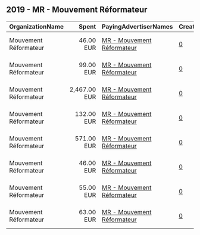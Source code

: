 ## 2019 - MR - Mouvement Réformateur 
|OrganizationName|Spent|PayingAdvertiserNames|CreativeUrls|Impressions|Genders|AgeBrackets|CountryCodes|BillingAddresses|CandidateBallotInformation|
|:---|---:|:---|:---|---:|:---|:---|:---|:---|:---|
|Mouvement Réformateur|46.00 EUR|[MR - Mouvement Réformateur](2019/MR_-_Mouvement_Réformateur.md)|[0](https://www.snap.com/political-ads/asset/c5886f72a301720dc4d2dcb29f9de8d3befc1d1013fa7f3849eb4581ca4df838?mediaType=mp4)|65,680||17-24|belgium|"Avenue de la Toison d'Or 84,Bruxelles,1060,BE"||
|Mouvement Réformateur|99.00 EUR|[MR - Mouvement Réformateur](2019/MR_-_Mouvement_Réformateur.md)|[0](https://www.snap.com/political-ads/asset/38e6bf4ab429548e747314760ace8333d4670ef8b076bd76cda22203d0c430e5?mediaType=mp4)|109,920||17-24|belgium|"Avenue de la Toison d'Or 84,Bruxelles,1060,BE"||
|Mouvement Réformateur|2,467.00 EUR|[MR - Mouvement Réformateur](2019/MR_-_Mouvement_Réformateur.md)|[0](https://www.snap.com/political-ads/asset/94d9d4be2c17fd49f20ddc4f1130b1a014418843ea3c4afc0ea5ab933299f598?mediaType=mp4)|3,346,593||17-24|belgium|"Avenue de la Toison d'Or 84,Bruxelles,1060,BE"||
|Mouvement Réformateur|132.00 EUR|[MR - Mouvement Réformateur](2019/MR_-_Mouvement_Réformateur.md)|[0](https://www.snap.com/political-ads/asset/e2cf35fe799e3ca31d278ca2893e9867bbd6706243b9f73b9b802014dc8d06dc?mediaType=mp4)|185,279||17-24|belgium|"Avenue de la Toison d'Or 84,Bruxelles,1060,BE"||
|Mouvement Réformateur|571.00 EUR|[MR - Mouvement Réformateur](2019/MR_-_Mouvement_Réformateur.md)|[0](https://www.snap.com/political-ads/asset/2041b22ae9dafa812026db7bdc279881292ddf08dc046a73e5ade92098772ba4?mediaType=mp4)|723,637||17-24|belgium|"Avenue de la Toison d'Or 84,Bruxelles,1060,BE"||
|Mouvement Réformateur|46.00 EUR|[MR - Mouvement Réformateur](2019/MR_-_Mouvement_Réformateur.md)|[0](https://www.snap.com/political-ads/asset/194c70a8370390896f6abcfa76ecb81b45e7013f7a061499e2455180641ea850?mediaType=mp4)|65,067||17-24|belgium|"Avenue de la Toison d'Or 84,Bruxelles,1060,BE"||
|Mouvement Réformateur|55.00 EUR|[MR - Mouvement Réformateur](2019/MR_-_Mouvement_Réformateur.md)|[0](https://www.snap.com/political-ads/asset/122208298be8b98fedbd3bd6bfdb6820194f9fccb0948918f2c19c84879eb207?mediaType=mp4)|75,693||17-24|belgium|"Avenue de la Toison d'Or 84,Bruxelles,1060,BE"||
|Mouvement Réformateur|63.00 EUR|[MR - Mouvement Réformateur](2019/MR_-_Mouvement_Réformateur.md)|[0](https://www.snap.com/political-ads/asset/9cb22a86f9dfc295d798ea399ef79d212ac7b30d2ae03d812ebeab8fc6f6f384?mediaType=mp4)|85,654||17-24|belgium|"Avenue de la Toison d'Or 84,Bruxelles,1060,BE"||
